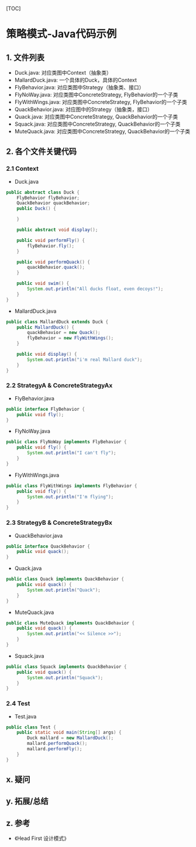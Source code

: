 [TOC]

# 策略模式-Java代码示例

## 1. 文件列表
* Duck.java: 对应类图中Context（抽象类）
* MallardDuck.java: 一个具体的Duck，具体的Context
* FlyBehavior.java: 对应类图中Strategy（抽象类、接口）
* FlyNoWay.java:  对应类图中ConcreteStrategy, FlyBehavior的一个子类
* FlyWithWings.java:  对应类图中ConcreteStrategy, FlyBehavior的一个子类
* QuackBehavior.java: 对应图中的Strategy（抽象类，接口）
* Quack.java: 对应类图中ConcreteStrategy, QuackBehavior的一个子类
* Squack.java: 对应类图中ConcreteStrategy, QuackBehavior的一个子类
* MuteQuack.java: 对应类图中ConcreteStrategy, QuackBehavior的一个子类

## 2. 各个文件关键代码
### 2.1 Context
* Duck.java
```java
public abstract class Duck {
    FlyBehavior flyBehavior;
    QuackBehavior quackBehavior;
    public Duck() {

    }

    public abstract void display();

    public void performFly() {
        flyBehavior.fly();
    }

    public void performQuack() {
        quackBehavior.quack();
    }

    public void swim() {
        System.out.println("All ducks float, even decoys!");
    }
}
```

* MallardDuck.java
```java
public class MallardDuck extends Duck {
    public MallardDuck() {
        quackBehavior = new Quack();
        flyBehavior = new FlyWithWings();
    }

    public void display() {
        System.out.println("i'm real Mallard duck");
    }
}
```

### 2.2 StrategyA & ConcreteStrategyAx
* FlyBehavior.java
```java
public interface FlyBehavior {
    public void fly();
}
```


* FlyNoWay.java
```java
public class FlyNoWay implements FlyBehavior {
    public void fly() {
        System.out.println("I can't fly");
    }
}
```

* FlyWithWings.java
```java
public class FlyWithWings implements FlyBehavior {
    public void fly() {
        System.out.println("I'm flying");
    }
}
```

### 2.3 StrategyB & ConcreteStrategyBx
* QuackBehavior.java
```java
public interface QuackBehavior {
    public void quack();
}
```

* Quack.java
```java
public class Quack implements QuackBehavior {
    public void quack() {
        System.out.println("Quack");
    }
}
```

* MuteQuack.java
```java
public class MuteQuack implements QuackBehavior {
    public void quack() {
        System.out.println("<< Silence >>");
    }
}
```

* Squack.java
```java
public class Squack implements QuackBehavior {
    public void quack() {
        System.out.println("Squack");
    }
}
```

### 2.4 Test
* Test.java
```java
public class Test {
    public static void main(String[] args) {
        Duck mallard = new MallardDuck();
        mallard.performQuack();
        mallard.performFly();
    }
}
```

## x. 疑问

## y. 拓展/总结

## z. 参考
* 《Head First 设计模式》

